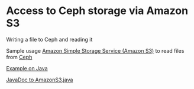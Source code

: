 # Access to Ceph storage via Amazon S3

Writing a file to Ceph and reading it

Sample usage [Amazon Simple Storage Service (Amazon S3)](https://docs.aws.amazon.com/AmazonS3/latest/userguide/Welcome.html) to read files from [Ceph](https://ceph.io/en/)

[Example on Java](https://aws.amazon.com/ru/sdk-for-java/)

[JavaDoc to AmazonS3.java](https://docs.aws.amazon.com/AWSJavaSDK/latest/javadoc/com/amazonaws/services/s3/AmazonS3.html)
